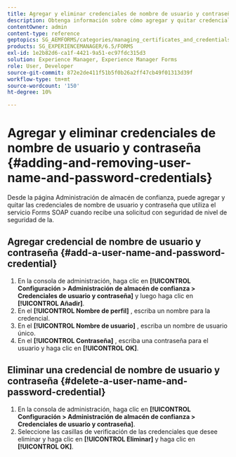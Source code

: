 ```yaml
---
title: Agregar y eliminar credenciales de nombre de usuario y contraseña
description: Obtenga información sobre cómo agregar y quitar credenciales de nombre de usuario y contraseña.
contentOwner: admin
content-type: reference
geptopics: SG_AEMFORMS/categories/managing_certificates_and_credentials
products: SG_EXPERIENCEMANAGER/6.5/FORMS
exl-id: 1e2b82d6-ca1f-4421-9a51-ec97fdc315d3
solution: Experience Manager, Experience Manager Forms
role: User, Developer
source-git-commit: 872e2de411f51b5f0b26a2ff47cb49f01313d39f
workflow-type: tm+mt
source-wordcount: '150'
ht-degree: 10%

---
```


# Agregar y eliminar credenciales de nombre de usuario y contraseña {#adding-and-removing-user-name-and-password-credentials}

Desde la página Administración de almacén de confianza, puede agregar y quitar las credenciales de nombre de usuario y contraseña que utiliza el servicio Forms SOAP cuando recibe una solicitud con seguridad de nivel de seguridad de la.

## Agregar credencial de nombre de usuario y contraseña {#add-a-user-name-and-password-credential}

1. En la consola de administración, haga clic en **[!UICONTROL Configuración > Administración de almacén de confianza > Credenciales de usuario y contraseña]** y luego haga clic en **[!UICONTROL Añadir]**.
1. En el **[!UICONTROL Nombre de perfil]** , escriba un nombre para la credencial.
1. En el **[!UICONTROL Nombre de usuario]** , escriba un nombre de usuario único.
1. En el **[!UICONTROL Contraseña]** , escriba una contraseña para el usuario y haga clic en **[!UICONTROL OK]**.

## Eliminar una credencial de nombre de usuario y contraseña {#delete-a-user-name-and-password-credential}

1. En la consola de administración, haga clic en **[!UICONTROL Configuración > Administración de almacén de confianza > Credenciales de usuario y contraseña]**.
1. Seleccione las casillas de verificación de las credenciales que desee eliminar y haga clic en **[!UICONTROL Eliminar]** y haga clic en **[!UICONTROL OK]**.
